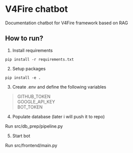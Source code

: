 # V4Fire chatbot
Documentation chatbot for V4Fire framework based on RAG


## How to run?

1. Install requirements
```
pip install -r requirements.txt
```

2. Setup packages
```
pip install -e .
```

3. Create .env and define the following variables 

> GITHUB_TOKEN \
> GOOGLE_API_KEY \
> BOT_TOKEN

4. Populate database (later i will push it to repo)

Run src/db_prep/pipeline.py

5. Start bot

Run src/frontend/main.py
